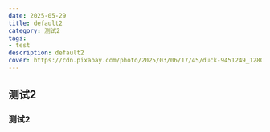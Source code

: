 ```yaml
---
date: 2025-05-29
title: default2
category: 测试2
tags:
- test
description: default2
cover: https://cdn.pixabay.com/photo/2025/03/06/17/45/duck-9451249_1280.jpg
---
```


## 测试2
### 测试2